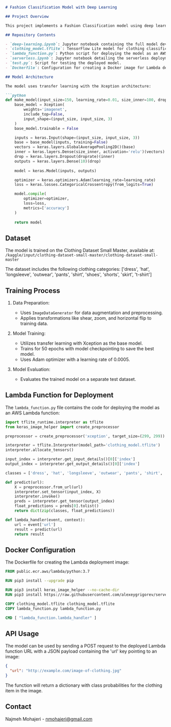 
```markdown
# Fashion Classification Model with Deep Learning

## Project Overview

This project implements a Fashion Classification model using deep learning techniques to recognize different types of clothing items. The model is built using TensorFlow and Keras, leveraging transfer learning with the Xception architecture.

## Repository Contents

- `deep-learning.ipynb`: Jupyter notebook containing the full model development process.
- `clothing_model.tflite`: TensorFlow Lite model for clothing classification (output of the training process).
- `lambda_function.py`: Python script for deploying the model as an AWS Lambda function.
- `serverless.ipynb`: Jupyter notebook detailing the serverless deployment process.
- `test.py`: Script for testing the deployed model.
- `Dockerfile`: Configuration for creating a Docker image for Lambda deployment.

## Model Architecture

The model uses transfer learning with the Xception architecture:

```python
def make_model(input_size=150, learning_rate=0.01, size_inner=100, droprate=0.5):
    base_model = Xception(
        weights='imagenet',
        include_top=False,
        input_shape=(input_size, input_size, 3)
    )
    base_model.trainable = False

    inputs = keras.Input(shape=(input_size, input_size, 3))
    base = base_model(inputs, training=False)
    vectors = keras.layers.GlobalAveragePooling2D()(base)
    inner = keras.layers.Dense(size_inner, activation='relu')(vectors)
    drop = keras.layers.Dropout(droprate)(inner)
    outputs = keras.layers.Dense(10)(drop)
    
    model = keras.Model(inputs, outputs)

    optimizer = keras.optimizers.Adam(learning_rate=learning_rate)
    loss = keras.losses.CategoricalCrossentropy(from_logits=True)

    model.compile(
        optimizer=optimizer,
        loss=loss,
        metrics=['accuracy']
    )
    
    return model
```

## Dataset

The model is trained on the Clothing Dataset Small Master, available at:
`/kaggle/input/clothing-dataset-small-master/clothing-dataset-small-master`

The dataset includes the following clothing categories:
['dress', 'hat', 'longsleeve', 'outwear', 'pants', 'shirt', 'shoes', 'shorts', 'skirt', 't-shirt']

## Training Process

1. Data Preparation:
   - Uses `ImageDataGenerator` for data augmentation and preprocessing.
   - Applies transformations like shear, zoom, and horizontal flip to training data.

2. Model Training:
   - Utilizes transfer learning with Xception as the base model.
   - Trains for 50 epochs with model checkpointing to save the best model.
   - Uses Adam optimizer with a learning rate of 0.0005.

3. Model Evaluation:
   - Evaluates the trained model on a separate test dataset.

## Lambda Function for Deployment

The `lambda_function.py` file contains the code for deploying the model as an AWS Lambda function:

```python
import tflite_runtime.interpreter as tflite
from keras_image_helper import create_preprocessor

preprocessor = create_preprocessor('xception', target_size=(299, 299))

interpreter = tflite.Interpreter(model_path='clothing_model.tflite')
interpreter.allocate_tensors()

input_index = interpreter.get_input_details()[0]['index']
output_index = interpreter.get_output_details()[0]['index']

classes = ['dress', 'hat', 'longsleeve', 'outwear', 'pants', 'shirt', 'shoes', 'shorts', 'skirt', 't-shirt']

def predict(url):
    X = preprocessor.from_url(url)
    interpreter.set_tensor(input_index, X)
    interpreter.invoke()
    preds = interpreter.get_tensor(output_index)
    float_predictions = preds[0].tolist()
    return dict(zip(classes, float_predictions))

def lambda_handler(event, context):
    url = event['url']
    result = predict(url)
    return result
```

## Docker Configuration

The Dockerfile for creating the Lambda deployment image:

```dockerfile
FROM public.ecr.aws/lambda/python:3.7

RUN pip3 install --upgrade pip

RUN pip3 install keras_image_helper --no-cache-dir
RUN pip3 install https://raw.githubusercontent.com/alexeygrigorev/serverless-deep-learning/master/tflite/tflite_runtime-2.2.0-cp37-cp37m-linux_x86_64.whl --no-cache-dir

COPY clothing_model.tflite clothing_model.tflite
COPY lambda_function.py lambda_function.py

CMD [ "lambda_function.lambda_handler" ]
```

## API Usage

The model can be used by sending a POST request to the deployed Lambda function URL with a JSON payload containing the 'url' key pointing to an image:

```json
{
  "url": "http://example.com/image-of-clothing.jpg"
}
```
 
The function will return a dictionary with class probabilities for the clothing item in the image.


## Contact

Najmeh Mohajeri - nmohajeri@gmail.com


```
